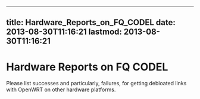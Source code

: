 
---
title: Hardware_Reports_on_FQ_CODEL
date: 2013-08-30T11:16:21
lastmod: 2013-08-30T11:16:21
---
Hardware Reports on FQ CODEL
============================

Please list successes and particularly, failures, for getting debloated
links with OpenWRT on other hardware platforms.
